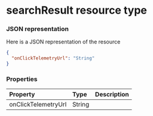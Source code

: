 # searchResult resource type



### JSON representation

Here is a JSON representation of the resource

```json
{
  "onClickTelemetryUrl": "String"
}

```
### Properties
| Property	   | Type	|Description|
|:---------------|:--------|:----------|
|onClickTelemetryUrl|String||

<!-- uuid: 2b25e20c-2f8e-46b3-80c2-856fd47bd52b
2015-10-09 18:16:07 UTC -->